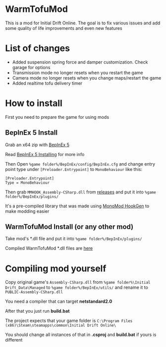# WarmTofuMod
This is a mod for Initial Drift Online. The goal is to fix various issues and add some quality of life improvements and even new features

# List of changes
- Added suspension spring force and damper customization. Check garage for options
- Transmission mode no longer resets when you restart the game
- Camera mode no longer resets when you change maps/restart the game
- Added realtime tofu delivery timer

# How to install
First you need to prepare the game for using mods
## BepInEx 5 Install
Grab an x64 zip with [BepInEx 5](https://github.com/BepInEx/BepInEx/releases/tag/v5.4.21)

Read [BepInEx 5 Installing](https://docs.bepinex.dev/articles/user_guide/installation/index.html) for more info

Then Open ```%game folder%/BepInEx/config/BepInEx.cfg``` and change entry point type under ```[Preloader.Entrypoint]``` to ```MonoBehaviour``` like this:
```
[Preloader.Entrypoint]
Type = MonoBehaviour
```
Then grab ```MMHOOK_Assembly-CSharp.dll``` from [releases](https://github.com/Kert/WarmTofuMod/releases) and put it into ```%game folder%/BepInEx/plugins/```

It's a pre-compiled library that was made using [MonoMod HookGen](https://github.com/MonoMod/MonoMod/blob/master/README-RuntimeDetour.md) to make modding easier

## WarmTofuMod Install (or any other mod)
Take mod's *.dll file and put it into ```%game folder%/BepInEx/plugins/```

Compiled WarmTofuMod *.dll files are [here]([https://github.com/Kert/WarmTofuMod/releases](https://github.com/Kert/WarmTofuMod/releases/tag/MMHOOK_Assembly-CSharp.dll))

# Compiling mod yourself
Copy original game's ```Assembly-CSharp.dll``` from ```%game folder%\Initial Drift_Data\Managed``` to ```%game folder%/BepInEx/utils/``` and rename it to ```PUBLIC-Assembly-CSharp.dll```

You need a compiler that can target **netstandard2.0**

After that you just run **build.bat**

The project expects that your game folder is ```C:\Program Files (x86)\Steam\steamapps\common\Initial Drift Online\```

You should change all instances of that in **.csproj** and **build.bat** if yours is different 
